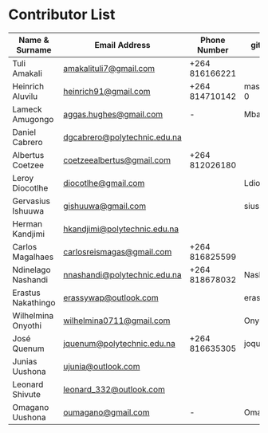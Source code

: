 # Contributor List
Name & Surname | Email Address | Phone Number | gitub Username
---------------|---------------|--------------|---------------
Tuli Amakali   | amakalituli7@gmail.com | +264 816166221 |
Heinrich Aluvilu | heinrich91@gmail.com | +264 814710142 | mastermind64222-0
Lameck Amugongo | aggas.hughes@gmail.com | - | Mbangula
Daniel Cabrero | dgcabrero@polytechnic.edu.na | |
Albertus Coetzee | coetzeealbertus@gmail.com | +264 812026180 |
Leroy Diocotlhe | diocotlhe@gmail.com | | Ldiocotlhe
Gervasius Ishuuwa | gishuuwa@gmail.com | | siuslam
Herman Kandjimi | hkandjimi@polytechnic.edu.na | |
Carlos Magalhaes | carlosreismagas@gmail.com | +264 816825599 |
Ndinelago Nashandi | nnashandi@polytechnic.edu.na | +264 818678032 | Nashandi
Erastus Nakathingo | erassywap@outlook.com | |erassyNathingo
Wilhelmina Onyothi | wilhelmina0711@gmail.com | | Onyothi
José Quenum | jquenum@polytechnic.edu.na | +264 816635305 | joques
Junias Uushona | ujunia@outlook.com | |
Leonard Shivute | leonard_332@outlook.com | |
Omagano Uushona | oumagano@gmail.com | - | Omagano 

